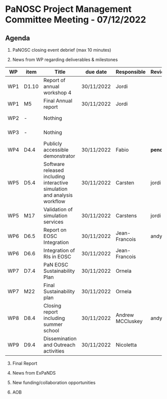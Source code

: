 PaNOSC Project Management Committee Meeting - 07/12/2022
=========================================================

Agenda
------	

1. PaNOSC closing event debrief (max 10 minutes)

2. News from WP regarding deliverables & milestones

|  WP  | item |    Title    | due date | Responsible | Reviewer | Status |
| ---- | ---- | ----------- | -------- | -------- | -------- | -------|
| WP1  | D1.10 | Report of annual workshop 4 | 30/11/2022 | Jordi |  | **pending** |
| WP1  | M5   | Final Annual report  | 30/11/2022 | Jordi |  |  **pending** |
| WP2  |   -  | Nothing |  |  |  | off the hook! |
| WP3  |   -  | Nothing |  |  |  | off the hook! |
| WP4  | D4.4 | Publicly accessible demonstrator | 30/11/2022 | Fabio | **pending** |   |
| WP5  | D5.4 | Software released including interactive simulation and analysis workflow | 30/11/2022 | Carsten | jordi |  review |
| WP5  | M17  | Validation of simulation services | 30/11/2022 | Carstens | jordi | review  |
| WP6  | D6.5 | Report on EOSC Integration | 30/11/2022 | Jean-Francois | andy  | review  |
| WP6  | D6.6 | Integration of RIs in EOSC | 30/11/2022 | Jean-Francois |  |  **pending** |
| WP7  | D7.4 | PaN EOSC Sustainability Plan | 30/11/2022 | Ornela |  |  **pending** |
| WP7  | M22  | Final Sustainability plan | 30/11/2022 | Ornela |  |  **pending** |
| WP8  | D8.4 | Closing report including summer school | 30/11/2022 | Andrew MCCluskey | andy |  submitted |
| WP9  | D9.4 | Dissemination and Outreach activities | 30/11/2022 | Nicoletta |  |  submitted |
 
3. Final Report

4. News from ExPaNDS

5. New funding/collaboration opportunities

6. AOB
